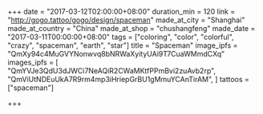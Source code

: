 +++
date = "2017-03-12T02:00:00+08:00"
duration_min = 120
link = "http://gogo.tattoo/gogo/design/spaceman"
made_at_city = "Shanghai"
made_at_country = "China"
made_at_shop = "chushangfeng"
made_date = "2017-03-11T00:00:00+08:00"
tags = ["coloring", "color", "colorful", "crazy", "spaceman", "earth", "star"]
title = "Spaceman"
image_ipfs = "QmXy94c4MuGVYNonwvq8bNRWaXyityUAi9T7CuaWMmdCXq"
images_ipfs = [  "QmYVJe3QdU3dJWCi7NeAQiR2CWaMKtfPPmBvi2zuAvb2rp",
  "QmViUtNDEuUkA7R9rm4mp3iHriepGrBU1gMmuYCAnTirAM",
]
tattoos = ["spaceman"]

+++
